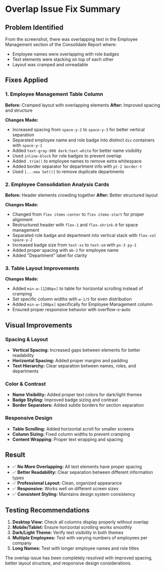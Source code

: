 # Overlap Issue Fix Summary

## Problem Identified
From the screenshot, there was overlapping text in the Employee Management section of the Consolidate Report where:
- Employee names were overlapping with role badges
- Text elements were stacking on top of each other
- Layout was cramped and unreadable

## Fixes Applied

### 1. **Employee Management Table Column**
**Before:** Cramped layout with overlapping elements
**After:** Improved spacing and structure

**Changes Made:**
- Increased spacing from `space-y-2` to `space-y-3` for better vertical separation
- Separated employee name and role badge into distinct `div` containers with `space-y-1`
- Added `text-gray-900 dark:text-white` for better name visibility
- Used `inline-block` for role badges to prevent overlap
- Added `.trim()` to employee names to remove extra whitespace
- Added border separator for department info with `pt-2 border-t`
- Used `[...new Set()]` to remove duplicate departments

### 2. **Employee Consolidation Analysis Cards**
**Before:** Header elements crowding together
**After:** Better structured layout

**Changes Made:**
- Changed from `flex items-center` to `flex items-start` for proper alignment
- Restructured header with `flex-1` and `flex-shrink-0` for space management
- Separated role badge and department into vertical stack with `flex-col space-y-2`
- Increased badge size from `text-xs` to `text-sm` with `px-3 py-1`
- Added proper spacing with `mb-2` for employee name
- Added "Department" label for clarity

### 3. **Table Layout Improvements**
**Changes Made:**
- Added `min-w-[1200px]` to table for horizontal scrolling instead of cramping
- Set specific column widths with `w-1/5` for even distribution
- Added `min-w-[200px]` specifically for Employee Management column
- Ensured proper responsive behavior with overflow-x-auto

## Visual Improvements

### Spacing & Layout
- **Vertical Spacing:** Increased gaps between elements for better readability
- **Horizontal Spacing:** Added proper margins and padding
- **Text Hierarchy:** Clear separation between names, roles, and departments

### Color & Contrast
- **Name Visibility:** Added proper text colors for dark/light themes
- **Badge Styling:** Improved badge sizing and contrast
- **Border Separators:** Added subtle borders for section separation

### Responsive Design
- **Table Scrolling:** Added horizontal scroll for smaller screens
- **Column Sizing:** Fixed column widths to prevent cramping
- **Content Wrapping:** Proper text wrapping and spacing

## Result
- ✅ **No More Overlapping:** All text elements have proper spacing
- ✅ **Better Readability:** Clear separation between different information types
- ✅ **Professional Layout:** Clean, organized appearance
- ✅ **Responsive:** Works well on different screen sizes
- ✅ **Consistent Styling:** Maintains design system consistency

## Testing Recommendations
1. **Desktop View:** Check all columns display properly without overlap
2. **Mobile/Tablet:** Ensure horizontal scrolling works smoothly
3. **Dark/Light Theme:** Verify text visibility in both themes
4. **Multiple Employees:** Test with varying numbers of employees per company
5. **Long Names:** Test with longer employee names and role titles

The overlap issue has been completely resolved with improved spacing, better layout structure, and responsive design considerations.

